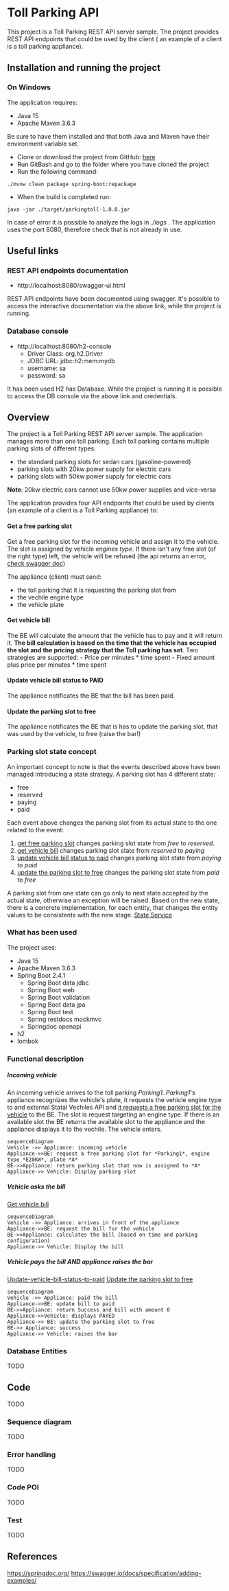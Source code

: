 # Toll Parking API
This project is a Toll Parking REST API  server sample. The project provides REST API endpoints that could be used by the client ( an example of a client is a toll parking appliance).

## Installation and running the project
### On Windows
The application requires:
- Java 15
- Apache Maven 3.6.3

Be sure to have them installed and that both Java and Maven have their environment variable set.
- Clone or download the project from GitHub: [here](https://github.com/adigirolamo/parkingtoll/tree/main)
- Run GitBash and go to the folder where you have cloned the project
- Run the following command:
```
./mvnw clean package spring-boot:repackage
```
- When the build is completed run:
```
java -jar ./target/parkingtoll-1.0.0.jar
```
In case of error it is possible to analyze the logs in *./logs* . The application uses the port 8080, therefore check that is not already in use.

## Useful links
### REST API endpoints documentation
- http://localhost:8080/swagger-ui.html

REST API endpoints have been documented using swagger. It's possible to access the interactive documentation via the above link,  while the project is running.

### Database console
- http://localhost:8080/h2-console
	- Driver Class: org.h2.Driver
	- JDBC URL: jdbc:h2:mem:mydb
	- username: sa
	- password: sa

It has been used H2 has Database. While the project is running it is possible to access the DB console via the above link and credentials.

## Overview
The project is a Toll Parking REST API server sample. 
The application manages more than one toll parking.
Each toll parking contains multiple parking slots of different types:
- the standard parking slots for sedan cars (gasoline-powered)
- parking slots with 20kw power supply for electric cars
- parking slots with 50kw power supply for electric cars

**Note**: 20kw electric cars cannot use 50kw power supplies and vice-versa

The application provides four API endpoints that could be used by clients (an example of a client is a Toll Parking appliance) to:
#### Get a free parking slot
 Get a free parking slot for the incoming vehicle and assign it to the vehicle. The slot is assigned by vehicle *engines type*. If there isn't any free slot (of the right type) left, the vehicle will be refused (the api returns an error,  [check swagger doc](http://localhost:8080/swagger-ui.html))

The appliance (client) must send:
-  the toll parking that it is requesting the parking slot from
- the vechile engine type
- the vehicle plate

#### Get vehicle bill
The BE will calculate the amount that the vehicle has to pay and it will return it. **The bill calculation is based on the time that the vehicle has occupied the slot and the pricing strategy that the Toll parking has set**. Two strategies are supported: 
	- Price per minutes * time spent
	- Fixed amount plus price per minutes * time spent 
#### Update vehicle bill status to PAID
The appliance notificates the BE that the bill has been paid.
#### Update the parking slot to free
The appliance notificates the BE that is has to update the parking slot, that was used by the vehicle, to free (raise the bar!)

### Parking slot state concept
An important concept to note is that the events described above have been managed introducing a state strategy. A parking slot has 4 different state:
- free
- reserved
- paying
- paid

Each event above changes the parking slot from its actual state to the one related to the event:
1. [get free parking slot](#get-a-free-parking-slot) changes parking slot state from *free* to *reserved*.
2. [get vehicle bill](#get-vehicle-bill) changes parking slot state from *reserved* to *paying*
3. [update vehicle bill status to paid](#update-vehicle-bill-status-to-paid) changes parking slot state from *paying* to *paid*
4. [update the parking slot to free](#update-the-parking-slot-to-free) changes the parking slot state from *paid* to *free*

A parking slot from one state can go only to next state accepted by the actual state, otherwise an exception will be raised. 
Based on the new state, there is a concrete implementation, for each entity, that changes the entity values to be consistents with the new stage.
[State Service](https://github.com/adigirolamo/parkingtoll/blob/documentation/src/main/java/com/adigi/parkingtoll/service/state/ParkingSlotStateService.java)

### What has been used
The project uses:
- Java 15
- Apache Maven 3.6.3
- Spring Boot 2.4.1
	- Spring Boot data jdbc
	- Spring Boot web
	- Spring Boot validation
	- Spring Boot data jpa
	- Spring Boot test
	- Spring restdocs mockmvc
	- Springdoc openapi
- h2
- lombok

### Functional description
##### Incoming vehicle
An incoming vehicle arrives to the toll parking *Parking1*. *Parking1*'s appliance recognizes the vehicle's plate, it requests the vehicle engine type to and external Statal Vechiles API and [it requests a free parking slot for the vehicle](#get-a-free-parking-slot) to the BE. The slot is request targeting an engine type.
If there is an available slot the BE returns the available slot to the appliance and the appliance displays it to the vechile. The vehicle enters.
```mermaid
sequenceDiagram
Vehicle ->> Appliance: incoming vehicle
Appliance->>BE: request a free parking slot for *Parking1*, engine type *E20KW*, plate *A*
BE->>Appliance: return parking slot that now is assigned to *A*
Appliance->> Vehicle: Display parking slot
```
##### Vehicle asks the bill
[Get vehicle bill](#get-vehicle-bill)
```mermaid
sequenceDiagram
Vehicle ->> Appliance: arrives in front of the appliance
Appliance->>BE: request the bill for the vehicle
BE->>Appliance: calculates the bill (based on time and parking configuration)
Appliance->> Vehicle: Display the bill
```
##### Vehicle pays the bill AND appliance raises the bar
[Update-vehicle-bill-status-to-paid](#update-vehicle-bill-status-to-paid)
[Update the parking slot to free](#update-the-parking-slot-to-free)
```mermaid
sequenceDiagram
Vehicle ->> Appliance: paid the bill
Appliance->>BE: update bill to paid
BE->>Appliance: return Success and bill with amount 0
Appliance->>Vehicle: displays PAYED
Appliance->> BE: update the parking slot to free
BE->> Appliance: success
Appliance->> Vehicle: raises the bar
```

### Database Entities
TODO

## Code
TODO

### Sequence diagram
TODO

### Error handling
TODO

### Code POI
TODO

### Test
TODO


## References
https://springdoc.org/
https://swagger.io/docs/specification/adding-examples/